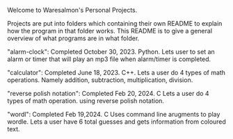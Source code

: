 Welcome to Waresalmon's Personal Projects.

Projects are put into folders which containing their own README 
to explain how the program in that folder works. This README is
to give a general overview of what programs are in what folder.

"alarm-clock":  Completed October 30, 2023. Python.
                Lets user to set an alarm or timer that will play
                an mp3 file when alarm/timer is completed.

"calculator":   Completed June 18, 2023. C++.
                Lets a user do 4 types of math operations. Namely
                addition, subtraction, multiplication, division.

"reverse polish notation": Completed Feb 20, 2024. C
		Lets a user do 4 types of math operation. using
		reverse polish notation.

"wordl":	Completed Feb 19,2024. C
		Uses command line arugments to play wordle.
		Lets a user have 6 total guesses and gets information
		from coloured text.

